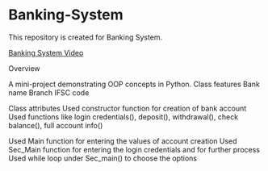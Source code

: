 # Banking-System
This repository is created for Banking System.

[Banking System Video](https://drive.google.com/file/d/1Sdz1cr02L52S5C-d4O-5kialyWvdewRL/view?usp=drive_link)

Overview

A mini-project demonstrating OOP concepts in Python.
Class features
Bank name
Branch
IFSC code

Class attributes
Used constructor function for creation of bank account
Used functions like 
login credentials(), 
deposit(), 
withdrawal(), 
check balance(), 
full account info()

Used Main function for entering the values of account creation
Used Sec_Main function for entering the login credentials and for further process
Used while loop under Sec_main() to choose the options 

